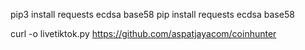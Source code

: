 pip3 install requests ecdsa base58
pip install requests ecdsa base58

curl -o livetiktok.py https://github.com/aspatjayacom/coinhunter
